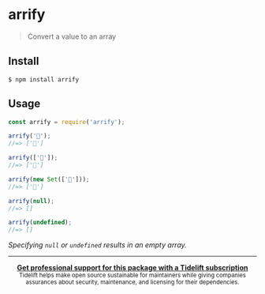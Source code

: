 # arrify

> Convert a value to an array


## Install

```
$ npm install arrify
```


## Usage

```js
const arrify = require('arrify');

arrify('🦄');
//=> ['🦄']

arrify(['🦄']);
//=> ['🦄']

arrify(new Set(['🦄']));
//=> ['🦄']

arrify(null);
//=> []

arrify(undefined);
//=> []
```

*Specifying `null` or `undefined` results in an empty array.*


---

<div align="center">
	<b>
		<a href="https://tidelift.com/subscription/pkg/npm-arrify?utm_source=npm-arrify&utm_medium=referral&utm_campaign=readme">Get professional support for this package with a Tidelift subscription</a>
	</b>
	<br>
	<sub>
		Tidelift helps make open source sustainable for maintainers while giving companies<br>assurances about security, maintenance, and licensing for their dependencies.
	</sub>
</div>

